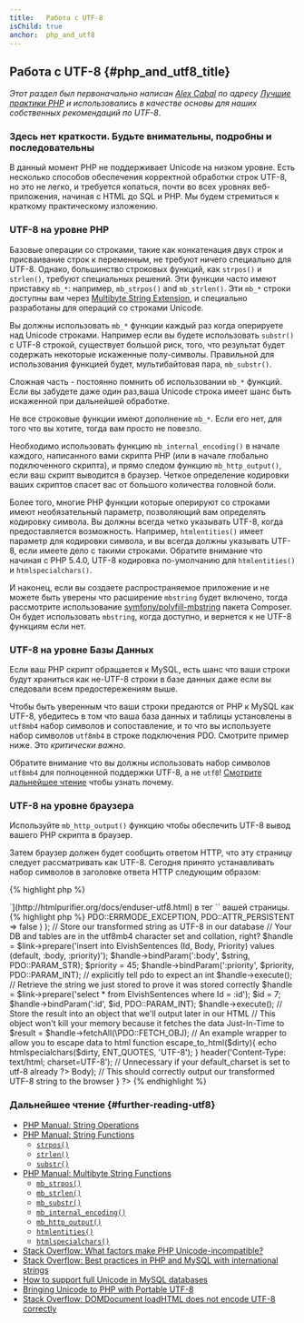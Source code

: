 ```yaml
---
title:   Работа с UTF-8
isChild: true
anchor:  php_and_utf8
---
```


## Работа с UTF-8 {#php_and_utf8_title}

_Этот раздел был первоначально написан [Alex Cabal](https://alexcabal.com/) по адресу
[Лучшие практики PHP](https://phpbestpractices.org/#utf-8) и использовались в качестве основы для наших собственных
рекомендаций по UTF-8_.

### Здесь нет краткости. Будьте внимательны, подробны и последовательны

В данный момент PHP не поддерживает Unicode на низком уровне. Есть несколько способов обеспечения корректной обработки
строк UTF-8, но это не легко, и требуется копаться, почти во всех уровнях веб-приложения, начиная с HTML до SQL и PHP.
Мы будем стремиться к краткому практическому изложению.

### UTF-8 на уровне PHP

Базовые операции со строками, такие как конкатенация двух строк и присваивание строк к переменным, не требуют ничего
специально для UTF-8. Однако, большинство строковых функций, как `strpos()` и `strlen()`, требуют специальных решений.
Эти функции часто имеют приставку `mb_*`: например, `mb_strpos()` and `mb_strlen()`. Эти `mb_*` строки доступны вам через
[Multibyte String Extension], и специально разработаны для операций со строками Unicode.

Вы должны использовать `mb_*` функции каждый раз когда оперируете над Unicode строками. Например если вы будете
использовать `substr()` с UTF-8 строкой, существует большой риск, того, что результат будет содержать некоторые
искаженные полу-символы. Правильной для использования функцией будет, мультибайтовая пара, `mb_substr()`.

Сложная часть - постоянно помнить об использовании `mb_*` функций. Если вы забудете даже один раз,ваша Unicode строка
имеет шанс быть искаженной при дальнейшей обработке.

Не все строковые функции имеют дополнение `mb_*`. Если его нет, для того что вы хотите, тогда вам просто не повезло.

Необходимо использовать функцию `mb_internal_encoding()` в начале каждого, написанного вами скрипта PHP (или в начале
глобально подключенного скрипта), и прямо следом функцию `mb_http_output()`, если ваш скрипт выводится в браузер. Четкое
определение кодировки ваших скриптов спасет вас от большого количества головной боли.

Более того, многие PHP функции которые оперируют со строками имеют необязательный параметр, позволяющий вам определять
кодировку символа. Вы должны всегда четко указывать UTF-8, когда предоставляется возможность. Например, `htmlentities()`
имеет параметр для кодировки символа, и вы всегда должны указывать UTF-8, если имеете дело с такими строками. Обратите
внимание что начиная с PHP 5.4.0, UTF-8 кодировка по-умолчанию для `htmlentities()` и `htmlspecialchars()`.

И наконец, если вы создаете распространяемое приложение и не можете быть уверены что расширение `mbstring` будет включено,
тогда рассмотрите использование [symfony/polyfill-mbstring] пакета Composer. Он будет использовать `mbstring`, когда
доступно, и вернется к не UTF-8 функциям если нет.

[Multibyte String Extension]: https://www.php.net/book.mbstring
[symfony/polyfill-mbstring]: https://packagist.org/packages/symfony/polyfill-mbstring

### UTF-8 на уровне Базы Данных

Если ваш PHP скрипт обращается к MySQL, есть шанс что ваши строки будут храниться как не-UTF-8 строки в базе данных даже
если вы следовали всем предостережениям выше.

Чтобы быть уверенным что ваши строки предаются от PHP к MySQL как UTF-8, убедитесь в том что ваша база данных и таблицы
установлены в `utf8mb4` набор символов и сопоставление, и то что вы используете набор символов `utf8mb4` в строке
подключения PDO. Смотрите пример ниже. Это _критически важно_.

Обратите внимание что вы должны использовать набор символов `utf8mb4` для полноценной поддержки UTF-8, а не `utf8`!
[Смотрите дальнейшее чтение]({{site.baseurl}}#further-reading-utf8) чтобы узнать почему.

### UTF-8 на уровне браузера

Используйте `mb_http_output()` функцию чтобы обеспечить UTF-8 вывод вашего PHP скрипта в браузер.

Затем браузер должен будет сообщить ответом HTTP, что эту страницу следует рассматривать как UTF-8. Сегодня принято
устанавливать набор символов в заголовке ответа HTTP следующим образом:

{% highlight php %}
<?php
header('Content-Type: text/html; charset=UTF-8')
{% endhighlight %}

Исторический подход к этому заключался в том, чтобы включить
[тег charset `<meta>`](http://htmlpurifier.org/docs/enduser-utf8.html) в тег `<head>` вашей страницы.

{% highlight php %}
<?php
// Tell PHP that we're using UTF-8 strings until the end of the script
mb_internal_encoding('UTF-8');
$utf_set = ini_set('default_charset', 'utf-8');
if (!$utf_set) {
    throw new Exception('could not set default_charset to utf-8, please ensure it\'s set on your system!');
}

// Tell PHP that we'll be outputting UTF-8 to the browser
mb_http_output('UTF-8');

// Our UTF-8 test string
$string = 'Êl síla erin lû e-govaned vîn.';

// Transform the string in some way with a multibyte function
// Note how we cut the string at a non-Ascii character for demonstration purposes
$string = mb_substr($string, 0, 15);

// Connect to a database to store the transformed string
// See the PDO example in this document for more information
// Note the `charset=utf8mb4` in the Data Source Name (DSN)
$link = new PDO(
    'mysql:host=your-hostname;dbname=your-db;charset=utf8mb4',
    'your-username',
    'your-password',
    array(
        PDO::ATTR_ERRMODE => PDO::ERRMODE_EXCEPTION,
        PDO::ATTR_PERSISTENT => false
    )
);

// Store our transformed string as UTF-8 in our database
// Your DB and tables are in the utf8mb4 character set and collation, right?
$handle = $link->prepare('insert into ElvishSentences (Id, Body, Priority) values (default, :body, :priority)');
$handle->bindParam(':body', $string, PDO::PARAM_STR);
$priority = 45;
$handle->bindParam(':priority', $priority, PDO::PARAM_INT); // explicitly tell pdo to expect an int
$handle->execute();

// Retrieve the string we just stored to prove it was stored correctly
$handle = $link->prepare('select * from ElvishSentences where Id = :id');
$id = 7;
$handle->bindParam(':id', $id, PDO::PARAM_INT);
$handle->execute();

// Store the result into an object that we'll output later in our HTML
// This object won't kill your memory because it fetches the data Just-In-Time to
$result = $handle->fetchAll(\PDO::FETCH_OBJ);

// An example wrapper to allow you to escape data to html
function escape_to_html($dirty){
    echo htmlspecialchars($dirty, ENT_QUOTES, 'UTF-8');
}

header('Content-Type: text/html; charset=UTF-8'); // Unnecessary if your default_charset is set to utf-8 already
?><!doctype html>
<html>
    <head>
        <meta charset="UTF-8">
        <title>UTF-8 test page</title>
    </head>
    <body>
        <?php
        foreach($result as $row){
            escape_to_html($row->Body);  // This should correctly output our transformed UTF-8 string to the browser
        }
        ?>
    </body>
</html>
{% endhighlight %}

### Дальнейшее чтение {#further-reading-utf8}

* [PHP Manual: String Operations](https://www.php.net/language.operators.string)
* [PHP Manual: String Functions](https://www.php.net/ref.strings)
  * [`strpos()`](https://www.php.net/function.strpos)
  * [`strlen()`](https://www.php.net/function.strlen)
  * [`substr()`](https://www.php.net/function.substr)
* [PHP Manual: Multibyte String Functions](https://www.php.net/ref.mbstring)
  * [`mb_strpos()`](https://www.php.net/function.mb-strpos)
  * [`mb_strlen()`](https://www.php.net/function.mb-strlen)
  * [`mb_substr()`](https://www.php.net/function.mb-substr)
  * [`mb_internal_encoding()`](https://www.php.net/function.mb-internal-encoding)
  * [`mb_http_output()`](https://www.php.net/function.mb-http-output)
  * [`htmlentities()`](https://www.php.net/function.htmlentities)
  * [`htmlspecialchars()`](https://www.php.net/function.htmlspecialchars)
* [Stack Overflow: What factors make PHP Unicode-incompatible?](https://stackoverflow.com/questions/571694/what-factors-make-php-unicode-incompatible)
* [Stack Overflow: Best practices in PHP and MySQL with international strings](https://stackoverflow.com/questions/140728/best-practices-in-php-and-mysql-with-international-strings)
* [How to support full Unicode in MySQL databases](https://mathiasbynens.be/notes/mysql-utf8mb4)
* [Bringing Unicode to PHP with Portable UTF-8](https://www.sitepoint.com/bringing-unicode-to-php-with-portable-utf8/)
* [Stack Overflow: DOMDocument loadHTML does not encode UTF-8 correctly](https://stackoverflow.com/questions/8218230/php-domdocument-loadhtml-not-encoding-utf-8-correctly)
